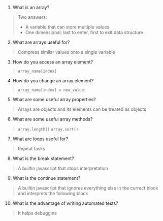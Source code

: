 1. What is an array?
> Two answers:
> - A variable that can store multiple values
> - One dimensional; last to enter, first to exit data structure
2. What are arrays useful for?
> Compress similar values onto a single variable
3. How do you access an array element?
> `array_name[index]`
4. How do you change an array element?
> `array_name[index] = new_value;`
5. What are some useful array properties?
> Arrays are objects and its elements can be treated as objects
6. What are some useful array methods?
> `array.length()`
> `array.sort()`
7. What are loops useful for?
> Repeat tasks
8. What is the break statement?
> A builtin javascript that stops interpretation
9. What is the continue statement?
> A builtin javascript that ignores everything else in the currect block and interprets the following block
10. What is the advantage of writing automated tests?
> It helps debuggins
